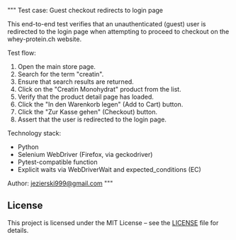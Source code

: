 """
Test case: Guest checkout redirects to login page

This end-to-end test verifies that an unauthenticated (guest) user is redirected to the login page
when attempting to proceed to checkout on the whey-protein.ch website.

Test flow:
1. Open the main store page.
2. Search for the term "creatin".
3. Ensure that search results are returned.
4. Click on the "Creatin Monohydrat" product from the list.
5. Verify that the product detail page has loaded.
6. Click the "In den Warenkorb legen" (Add to Cart) button.
7. Click the "Zur Kasse gehen" (Checkout) button.
8. Assert that the user is redirected to the login page.

Technology stack:
- Python
- Selenium WebDriver (Firefox, via geckodriver)
- Pytest-compatible function
- Explicit waits via WebDriverWait and expected_conditions (EC)



Author: jezierski999@gmail.com
"""

## License

This project is licensed under the MIT License – see the [LICENSE](LICENSE) file for details.
